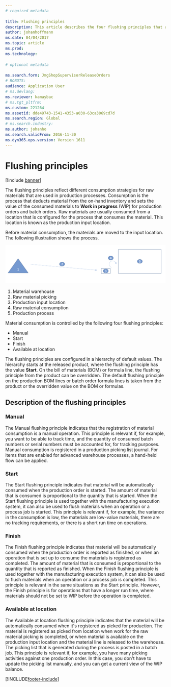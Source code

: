 ```yaml
---
# required metadata

title: Flushing principles
description: This article describes the four flushing principles that are used for raw material consumption.
author: johanhoffmann
ms.date: 04/04/2017
ms.topic: article
ms.prod: 
ms.technology: 

# optional metadata

ms.search.form: JmgShopSupervisorReleaseOrders
# ROBOTS: 
audience: Application User
# ms.devlang: 
ms.reviewer: kamaybac
# ms.tgt_pltfrm: 
ms.custom: 221264
ms.assetid: dde49743-1541-4353-a030-63ca3069cd7d
ms.search.region: Global
# ms.search.industry: 
ms.author: johanho
ms.search.validFrom: 2016-11-30
ms.dyn365.ops.version: Version 1611
---
```


# Flushing principles

[!include [banner](../includes/banner.md)]

The flushing principles reflect different consumption strategies for raw materials that are used in production processes. Consumption is the process that deducts material from the on-hand inventory and sets the value of the consumed materials to **Work in progress** (WIP) for production orders and batch orders. Raw materials are usually consumed from a location that is configured for the process that consumes the material. This location is known as the production input location.

Before material consumption, the materials are moved to the input location. The following illustration shows the process.

[![scenario4a.](./media/scenario4a.png)](./media/scenario4a.png)

1. Material warehouse
2. Raw material picking
3. Production input location
4. Raw material consumption
5. Production process

Material consumption is controlled by the following four flushing principles:

- Manual
- Start
- Finish
- Available at location

The flushing principles are configured in a hierarchy of default values. The hierarchy starts at the released product, where the flushing principle has the value **Start**. On the bill of materials (BOM) or formula line, the flushing principle from the product can be overridden. The default flushing principle on the production BOM lines or batch order formula lines is taken from the product or the overridden value on the BOM or formulas.

## Description of the flushing principles

### Manual
The Manual flushing principle indicates that the registration of material consumption is a manual operation. This principle is relevant if, for example, you want to be able to track time, and the quantity of consumed batch numbers or serial numbers must be accounted for, for tracking purposes. Manual consumption is registered in a production picking list journal. For items that are enabled for advanced warehouse processes, a hand-held flow can be applied.

### Start
The Start flushing principle indicates that material will be automatically consumed when the production order is started. The amount of material that is consumed is proportional to the quantity that is started. When the Start flushing principle is used together with the manufacturing execution system, it can also be used to flush materials when an operation or a process job is started. This principle is relevant if, for example, the variance in the consumption is low, the materials are low-value materials, there are no tracking requirements, or there is a short run time on operations. 

### Finish
The Finish flushing principle indicates that material will be automatically consumed when the production order is reported as finished, or when an operation that is set up to consume the materials is registered as completed. The amount of material that is consumed is proportional to the quantity that is reported as finished. When the Finish flushing principle is used together with the manufacturing execution system, it can also be used to flush materials when an operation or a process job is completed. This principle is relevant in the same situations as the Start principle. However, the Finish principle is for operations that have a longer run time, where materials should not be set to WIP before the operation is completed. 

### Available at location
The Available at location flushing principle indicates that the material will be automatically consumed when it's registered as picked for production. The material is registered as picked from location when work for the raw material picking is completed, or when material is available on the production input location and the material line is released to the warehouse. The picking list that is generated during the process is posted in a batch job. This principle is relevant if, for example, you have many picking activities against one production order. In this case, you don't have to update the picking list manually, and you can get a current view of the WIP balance.


[!INCLUDE[footer-include](../../includes/footer-banner.md)]
